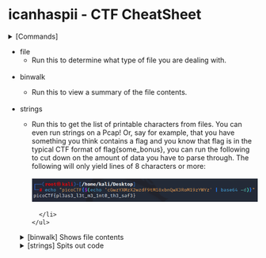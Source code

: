 # icanhaspii - CTF CheatSheet
<html>
<body>
<details markdown>
  <B></B><summary>[Commands]</summary></details></B>
<ul>
  <li>file
    <ul>
      <li>Run this to determine what type of file you are dealing with.</li>
    </ul>
  </li>
  <BR>
  <li>binwalk</li>
    <ul>
      <li>Run this to view a summary of the file contents.</li>
    </ul>
  <BR>
  <li>strings</li>
    <ul>
      <li>Run this to get the list of printable characters from files.  You can even run strings on a Pcap!  Or, say for example, that you have something you think contains a flag and you know that flag is in the typical CTF format of flag{some_bonus}, you can run the following to cut down on the amount of data you have to parse through. The following will only yield lines of 8 characters or more:
<BR>
<BR>
<img src="images/EchoPrintToScreen_2022-06-15 094026.png">
 
      
      </li>
    </ul>


</ul>



  <details>
  <br>
  <summary>[binwalk] Shows file contents</summary>
  Run to find a summary of file contents.

</details>
<details>
  <br>
  <summary>[strings] Spits out code</summary>
  You can run strings on a Pcap!

  Or, let’s say, for example, that you have something you think contains a flag and you know that flag is in the typical CTF format of flag{some_bonus}, you can run the following to cut down on the amount of data you have to parse through. The following will only yield lines of 8 characters or more - Credit to Noah Heckman at BHIS:

</details>

</body>
</html>



